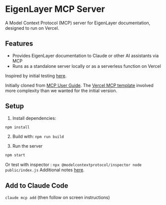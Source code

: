 # EigenLayer MCP Server

A Model Context Protocol (MCP) server for EigenLayer documentation, designed to run on Vercel.

## Features

- Provides EigenLayer documentation to Claude or other AI assistants via MCP
- Runs as a standalone server locally or as a serverless function on Vercel

Inspired by initial testing [here](https://x.com/dabit3/status/1902502245855383724).

Initially cloned from [MCP User Guide](https://modelcontextprotocol.io/quickstart/server#node). The [Vercel MCP template](https://vercel.com/templates/other/model-context-protocol-mcp-with-vercel-functions) involved more complexity than we wanted for the initial version.

## Setup

1. Install dependencies:
```bash
npm install
```

2. Build with: `npm run build`

3.  Run the server
```bash
npm start
```

Or test with inspector : `npx @modelcontextprotocol/inspector node public/index.js`
Additional notes [here](https://github.com/modelcontextprotocol/inspector).


## Add to Claude Code

`claude mcp add`
(then follow on screen instructions)